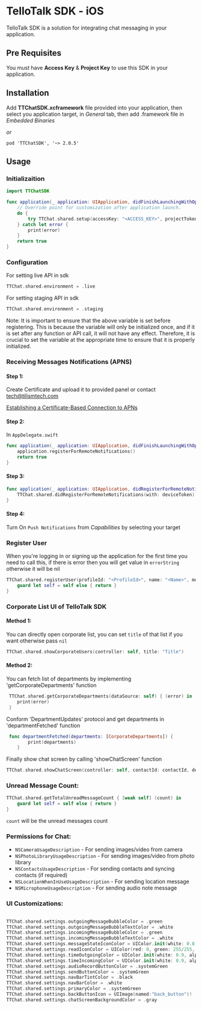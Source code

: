 # TelloTalk SDK - iOS

TelloTalk SDK is a solution for integrating chat messaging in your application.

## Pre Requisites
You must have **Access Key** & **Project Key** to use this SDK in your application.

## Installation
Add **TTChatSDK.xcframework** file provided into your application, then select you application target, in *General* tab, then add .framework file in *Embedded Binaries*

*or*
```
pod 'TTChatSDK', '~> 2.0.5'
````

## Usage

### Initializaition

```swift
import TTChatSDK
```

```swift
func application(_ application: UIApplication, didFinishLaunchingWithOptions launchOptions: [UIApplication.LaunchOptionsKey: Any]?) -> Bool {
    // Override point for customization after application launch.
    do {
        try TTChat.shared.setup(accessKey: "<ACCESS_KEY>", projectToken: "<PROJECT_KEY>")
    } catch let error { 
        print(error)
    }
    return true    
}
```

### Configuration
For setting live API in sdk
```swift
TTChat.shared.environment = .live
```
For setting staging API in sdk
```swift
TTChat.shared.environment = .staging
```
Note: It is important to ensure that the above variable is set before registering. This is because the variable will only be initialized once, and if it is set after any function or API call, it will not have any effect. Therefore, it is crucial to set the variable at the appropriate time to ensure that it is properly initialized.

### Receiving Messages Notifications (APNS)

#### Step 1:
Create Certificate and upload it to provided panel or contact tech@tilismtech.com

[Establishing a Certificate-Based Connection to APNs](https://developer.apple.com/documentation/usernotifications/setting_up_a_remote_notification_server/establishing_a_certificate-based_connection_to_apns)

#### Step 2:
In `AppDelegate.swift`

```swift
func application(_ application: UIApplication, didFinishLaunchingWithOptions launchOptions: [UIApplication.LaunchOptionsKey: Any]?) -> Bool {
    application.registerForRemoteNotifications()
    return true
}
```

#### Step 3:
```swift
func application(_ application: UIApplication, didRegisterForRemoteNotificationsWithDeviceToken deviceToken: Data) {
    TTChat.shared.didRegisterForRemoteNotifications(with: deviceToken)
}

```

#### Step 4:
Turn On `Push Notifications` from *Capabilities* by selecting your target

### Register User
When you're logging in or signing up the application for the first time you need to call this, if there is error then you will get value in `errorString` otherwise it will be nil
```swift
TTChat.shared.registerUser(profileId: "<ProfileId>", name: "<Name>", mobileNumber: "<Mobile Number>") { [weak self] (buddy, errorString) in
    guard let self = self else { return }
}
```

### Corporate List UI of TelloTalk SDK

#### Method 1:
You can directly open corporate list, you can set `title` of that list if you want otherwise pass `nil`
```swift
TTChat.shared.showCorporateUsers(controller: self, title: "Title")
```

#### Method 2:
You can fetch list of departments by implementing 'getCorporateDepartments' function

```swift
 TTChat.shared.getCorporateDepartments(dataSource: self) { (error) in 
    print(error)
 }
```
Conform 'DepartmentUpdates' protocol and get departments in 'departmentFetched' function

```swift
 func departmentFetched(departments: [CorporateDepartments]) {
        print(departments)
    }
```
Finally show chat screen by calling 'showChatScreen' function

```swift
TTChat.shared.showChatScreen(controller: self, contactId: contactId, deptName: deptName, isCorporateContact: isCorporateContact, dType: dType, firstMessage: firstMessage)
```

### Unread Message Count:
```swift
TTChat.shared.getTotalUnreadMessageCount { [weak self] (count) in
    guard let self = self else { return }
}
```
`count` will be the unread messages count

### Permissions for Chat:
*  `NSCameraUsageDescription` - For sending images/video from camera
*  `NSPhotoLibraryUsageDescription` - For sending images/video from photo library
*  `NSContactsUsageDescription` - For sending contacts and syncing contacts (if required)
*  `NSLocationWhenInUseUsageDescription` - For sending location message
*  `NSMicrophoneUsageDescription` - For sending audio note message

### UI Customizations:
```swift

TTChat.shared.settings.outgoingMessageBubbleColor = .green
TTChat.shared.settings.outgoingMessageBubbleTextColor = .white
TTChat.shared.settings.incomingMessageBubbleColor = .green
TTChat.shared.settings.incomingMessageBubbleTextColor = .white
TTChat.shared.settings.messageStateIconColor = UIColor.init(white: 0.8, alpha: 1)
TTChat.shared.settings.readIconColor = UIColor(red: 0, green: 255/255, blue: 71/255, alpha: 1)
TTChat.shared.settings.timeOutgoingColor = UIColor.init(white: 0.9, alpha: 1)
TTChat.shared.settings.timeIncomingColor = UIColor.init(white: 0.9, alpha: 1)
TTChat.shared.settings.audioRecordButtonColor = .systemGreen
TTChat.shared.settings.sendButtonColor = .systemGreen
TTChat.shared.settings.navBarTintColor = .black
TTChat.shared.settings.navBarColor = .white
TTChat.shared.settings.primaryColor = .systemGreen
TTChat.shared.settings.backButtonIcon = UIImage(named:"back_button")!
TTChat.shared.settings.chatScreenBackgroundColor = .gray
```
